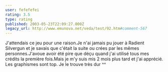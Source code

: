 ```yaml
---
user: fefefefei
rating: 3.5
type: rating
published: 2003-05-23T22:09:27.000Z
legacy_url: http://www.emunova.net/veda/test/92.htm#comment-567
---
```

J'attendais ce jeu pour une raison.Je n'ai jamais pu jouer à Radient Silvergun et je savais que c'était la suite ou crées par les mêmes personnes.J'avoue avoir été pire que déçu quand j'ai utilisé tous mes crédits la première fois.Mais je m'y suis mis 2 mois plus tard et j'ai apprécié.
Les graphismes sont top.
Je le trouve très dur ^^